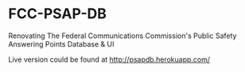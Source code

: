 # FCC-PSAP-DB
Renovating The Federal Communications Commission's Public Safety Answering Points Database &amp; UI


Live version could be found at http://psapdb.herokuapp.com/
